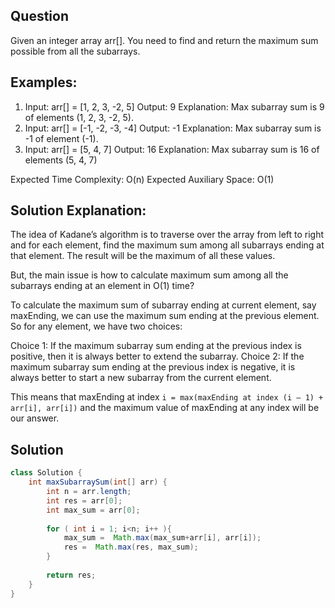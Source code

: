 ## Question
Given an integer array arr[]. You need to find and return the maximum sum possible from all the subarrays.

## Examples:

1. Input: arr[] = [1, 2, 3, -2, 5]
Output: 9
Explanation: Max subarray sum is 9 of elements (1, 2, 3, -2, 5).
2. Input: arr[] = [-1, -2, -3, -4]
Output: -1
Explanation: Max subarray sum is -1 of element (-1).
3. Input: arr[] = [5, 4, 7]
Output: 16
Explanation: Max subarray sum is 16 of elements (5, 4, 7)

Expected Time Complexity: O(n)
Expected Auxiliary Space: O(1)

## Solution Explanation:
The idea of Kadane’s algorithm is to traverse over the array from left to right and for each element, find the maximum sum among all subarrays ending at that element. The result will be the maximum of all these values. 

But, the main issue is how to calculate maximum sum among all the subarrays ending at an element in O(1) time?

To calculate the maximum sum of subarray ending at current element, say maxEnding, we can use the maximum sum ending at the previous element. So for any element, we have two choices:

Choice 1: If the maximum subarray sum ending at the previous index is positive, then it is always better to extend the subarray.
Choice 2: If the maximum subarray sum ending at the previous index is negative, it is always better to start a new subarray from the current element.

This means that maxEnding at index `i = max(maxEnding at index (i – 1) + arr[i], arr[i])` and the maximum value of maxEnding at any index will be our answer. 

## Solution
```java
class Solution {
    int maxSubarraySum(int[] arr) {
        int n = arr.length;
        int res = arr[0];
        int max_sum = arr[0];
        
        for ( int i = 1; i<n; i++ ){
            max_sum =  Math.max(max_sum+arr[i], arr[i]);
            res =  Math.max(res, max_sum);
        }
        
        return res;
    }
}

```
